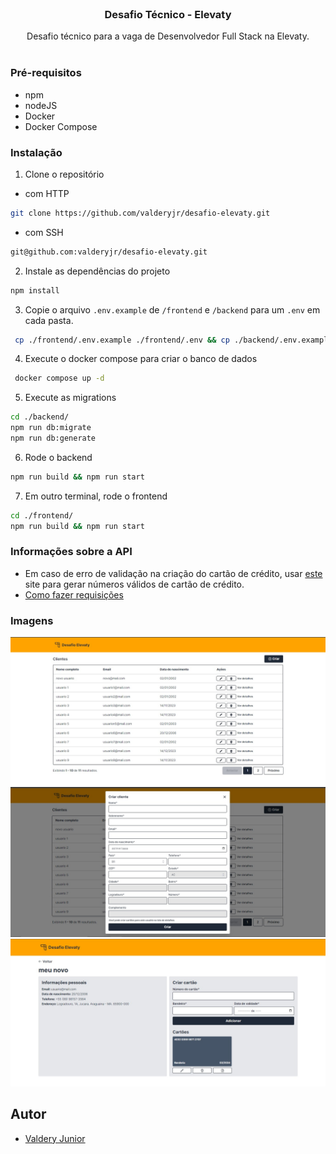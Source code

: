 <br/>
<p align="center">
  <h3 align="center">Desafio Técnico - Elevaty</h3>

  <p align="center">
    Desafio técnico para a vaga de Desenvolvedor Full Stack na Elevaty.
    <br/>
    <br/>
  </p>
</p>

### Pré-requisitos

- npm
- nodeJS
- Docker
- Docker Compose

### Instalação

1. Clone o repositório

- com HTTP

```sh
git clone https://github.com/valderyjr/desafio-elevaty.git
```

- com SSH

```sh
git@github.com:valderyjr/desafio-elevaty.git
```

2. Instale as dependências do projeto

```sh
npm install
```

3. Copie o arquivo `.env.example` de `/frontend` e `/backend` para um `.env` em cada pasta.

```sh
 cp ./frontend/.env.example ./frontend/.env && cp ./backend/.env.example ./backend/.env
```

4. Execute o docker compose para criar o banco de dados

```sh
 docker compose up -d
```

5. Execute as migrations

```sh
cd ./backend/
npm run db:migrate
npm run db:generate
```

6. Rode o backend

```sh
npm run build && npm run start
```

7. Em outro terminal, rode o frontend

```sh
cd ./frontend/
npm run build && npm run start
```

### Informações sobre a API

- Em caso de erro de validação na criação do cartão de crédito, usar [este](https://developer.paypal.com/api/rest/sandbox/card-testing/#link-creditcardgenerator) site para gerar números válidos de cartão de crédito.
- [Como fazer requisições](./backend/README.md)

### Imagens

<img src="./docs/users.jpg" alt="Tela de exibição dos usuários"/>
<img src="./docs/user-modal.jpg" alt="Tela de criação dos usuários"/>
<img src="./docs/user-details.jpg" alt="Tela de exibição dos detalhes do usuário"/>

## Autor

- [Valdery Junior](https://github.com/valderyjr/)

